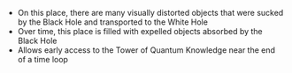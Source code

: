 - On this place, there are many visually distorted objects that were sucked by the Black Hole and transported to the White Hole
- Over time, this place is filled with expelled objects absorbed by the Black Hole
- Allows early access to the Tower of Quantum Knowledge near the end of a time loop